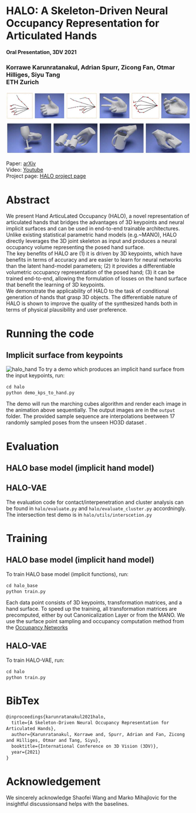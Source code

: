 # HALO: A Skeleton-Driven Neural Occupancy Representation for Articulated Hands
**Oral Presentation, 3DV 2021**

### Korrawe Karunratanakul, Adrian Spurr, Zicong Fan, Otmar Hilliges, Siyu Tang  <br/>  ETH Zurich

![halo_teaser](/assets/teaser.jpg "HALO teaser")

Paper: [arXiv](https://arxiv.org/abs/2109.11399) <br/>
Video: [Youtube](http://www.youtube.com/watch?feature=player_embedded&v=QBiAN8Bobuc) <br/>
Project page: [HALO project page](https://korrawe.github.io/HALO/HALO.html) <br/>



# Abstract
We present Hand ArticuLated Occupancy (HALO), a novel representation of articulated hands that bridges the advantages of 3D keypoints and neural implicit surfaces and can be used in end-to-end trainable architectures. Unlike existing statistical parametric hand models (e.g.~MANO), HALO directly leverages the 3D joint skeleton as input and produces a neural occupancy volume representing the posed hand surface.  
The key benefits of HALO are
(1) it is driven by 3D keypoints, which have benefits in terms of accuracy and are easier to learn for neural networks than the latent hand-model parameters;
(2) it provides a differentiable volumetric occupancy representation of the posed hand;
(3) it can be trained end-to-end, allowing the formulation of losses on the hand surface that benefit the learning of 3D keypoints.  
We demonstrate the applicability of HALO to the task of conditional generation of hands that grasp 3D objects. The differentiable nature of HALO is shown to improve the quality of the synthesized hands both in terms of physical plausibility and user preference. 

# Running the code

## Implicit surface from keypoints
![halo_hand](/assets/halo_hand.gif "HALO teaser")
To try a demo which produces an implicit hand surface from the input keypoints, run:
```
cd halo
python demo_kps_to_hand.py
```
The demo will run the marching cubes algorithm and render each image in the animation above sequentially. The output images are in the ```output``` folder. The provided sample sequence are interpolations beetween 17 randomly sampled poses from the unseen HO3D dataset  .


# Evaluation
## HALO base model (implicit hand model)

## HALO-VAE
The evaluation code for contact/interpenetration and cluster analysis can be found in ```halo/evaluate.py``` and ```halo/evaluate_cluster.py``` accordningly. The intersection test demo is in ```halo/utils/interscetion.py```

# Training
## HALO base model (implicit hand model)
To train HALO base model (implicit functions), run:
```
cd halo_base
python train.py
```
Each data point consists of 3D keypoints, transformation matrices, and a hand surface. To speed up the training, all transformation matrices are precomputed, either by out Canonicalization Layer or from the MANO.
We use the surface point sampling and occupancy computation method from the [Occupancy Networks](https://github.com/autonomousvision/occupancy_networks)


## HALO-VAE
To train HALO-VAE, run:
```
cd halo
python train.py
```

# BibTex
```
@inproceedings{karunratanakul2021halo,
  title={A Skeleton-Driven Neural Occupancy Representation for Articulated Hands},
  author={Karunratanakul, Korrawe and, Spurr, Adrian and Fan, Zicong and Hilliges, Otmar and Tang, Siyu},
  booktitle={International Conference on 3D Vision (3DV)},
  year={2021}
}
```

# Acknowledgement
We  sincerely  acknowledge  Shaofei Wang and Marko Mihajlovic for the insightful discussionsand helps with the baselines.
